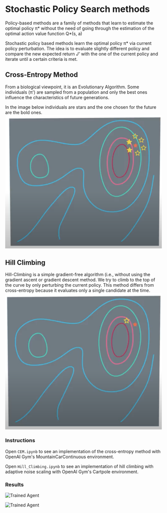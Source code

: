 [//]: # (Image References)

[image1]: https://user-images.githubusercontent.com/10624937/42135605-ba0e5f2c-7d12-11e8-9578-86d74e0976f8.gif "Trained Agent"
[image2]: https://user-images.githubusercontent.com/10624937/42135683-dde5c6f0-7d13-11e8-90b1-8770df3e40cf.gif "Trained Agent"
[cross_entropy]: cross_entropy.png
[hill_climbing]: hill_climbing.png

# Stochastic Policy Search methods

Policy-based methods are a family of methods that learn to estimate the optimal policy
&pi;<top>* without the need of going through the estimation of the optimal action value function Q<top>*(s, a)


Stochastic policy based methods learn the optimal policy &pi;<top>* via current policy perturbation.
The idea is to evaluate slightly different policy and compare the new expected return *J<top>'* with the
one of the current policy and iterate until a certain criteria is met. 

## Cross-Entropy Method
From a biological viewpoint, it is an Evolutionary Algorithm. Some individuals (&pi;<top>') are 
sampled from a population and only the best ones influence the characteristics of future generations.

In the image below individuals are stars and the one chosen for the future are the bold ones.
![cross_entropy]

## Hill Climbing
Hill-Climbing is a simple gradient-free algorithm (i.e., without using the gradient ascent or gradient 
descent method. We try to climb to the top of the curve by only perturbing the current policy.
This method differs from cross-entropy because it evaluates only a single candidate at the time. 
![hill_climbing]

### Instructions

Open `CEM.ipynb` to see an implementation of the cross-entropy method with OpenAI Gym's MountainCarContinuous environment.

Open `Hill_Climbing.ipynb` to see an implementation of hill climbing with adaptive noise scaling with OpenAI Gym's Cartpole environment.


### Results

![Trained Agent][image1]

![Trained Agent][image2]